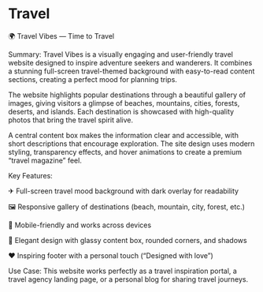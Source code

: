 # Travel
🌍 Travel Vibes — Time to Travel

Summary:
Travel Vibes is a visually engaging and user-friendly travel website designed to inspire adventure seekers and wanderers. It combines a stunning full-screen travel-themed background with easy-to-read content sections, creating a perfect mood for planning trips.

The website highlights popular destinations through a beautiful gallery of images, giving visitors a glimpse of beaches, mountains, cities, forests, deserts, and islands. Each destination is showcased with high-quality photos that bring the travel spirit alive.

A central content box makes the information clear and accessible, with short descriptions that encourage exploration. The site design uses modern styling, transparency effects, and hover animations to create a premium “travel magazine” feel.

Key Features:

✈ Full-screen travel mood background with dark overlay for readability

🖼 Responsive gallery of destinations (beach, mountain, city, forest, etc.)

📱 Mobile-friendly and works across devices

🎨 Elegant design with glassy content box, rounded corners, and shadows

❤ Inspiring footer with a personal touch (“Designed with love”)

Use Case:
This website works perfectly as a travel inspiration portal, a travel agency landing page, or a personal blog for sharing travel journeys.
